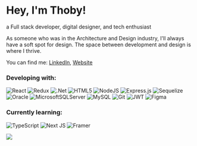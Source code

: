 # Hey, I'm Thoby!

a Full stack developer, digital designer, and tech enthusiast

As someone who was in the Architecture and Design industry, I'll always have a soft spot for design. 
The space between development and design is where I thrive.

<div>
  You can find me: <a href="https://id.linkedin.com/in/thoby-za">LinkedIn</a>, <a href="https://thobyza.vercel.app/">Website</a>
</div>

### Developing with:
![React](https://img.shields.io/badge/react-%2320232a.svg?style=flat&logo=react&logoColor=%2361DAFB) ![Redux](https://img.shields.io/badge/redux-%23593d88.svg?style=flat&logo=redux&logoColor=white) ![.Net](https://img.shields.io/badge/.NET-5C2D91?style=flat&logo=.net&logoColor=white) ![HTML5](https://img.shields.io/badge/html5-%23E34F26.svg?style=flat&logo=html5&logoColor=white) ![NodeJS](https://img.shields.io/badge/node.js-6DA55F?style=flat&logo=node.js&logoColor=white) ![Express.js](https://img.shields.io/badge/express.js-%23404d59.svg?style=flat&logo=express&logoColor=%2361DAFB) ![Sequelize](https://img.shields.io/badge/Sequelize-52B0E7?style=flat&logo=Sequelize&logoColor=white) ![Oracle](https://img.shields.io/badge/Oracle-F80000?style=flat&logo=oracle&logoColor=white) ![MicrosoftSQLServer](https://img.shields.io/badge/Microsoft%20SQL%20Server-CC2927?style=flat&logo=microsoft%20sql%20server&logoColor=white) ![MySQL](https://img.shields.io/badge/mysql-4479A1.svg?style=flat&logo=mysql&logoColor=white) ![Git](https://img.shields.io/badge/git-%23F05033.svg?style=flat&logo=git&logoColor=white) ![JWT](https://img.shields.io/badge/JWT-black?style=flat&logo=JSON%20web%20tokens) ![Figma](https://img.shields.io/badge/figma-%23F24E1E.svg?style=flat&logo=figma&logoColor=white)

### Currently learning:
![TypeScript](https://img.shields.io/badge/typescript-%23007ACC.svg?style=flat&logo=typescript&logoColor=white) ![Next JS](https://img.shields.io/badge/Next-black?style=flat&logo=next.js&logoColor=white) ![Framer](https://img.shields.io/badge/Framer-black?style=flat&logo=framer&logoColor=blue)

![](https://github-readme-stats.vercel.app/api/top-langs/?username=thobyza&theme=default&hide_border=false&include_all_commits=false&count_private=false&layout=compact)

<!--
**thobyza/thobyza** is a ✨ _special_ ✨ repository because its `README.md` (this file) appears on your GitHub profile.

Here are some ideas to get you started:

- 🔭 I’m currently working on ...
- 🌱 I’m currently learning ...
- 👯 I’m looking to collaborate on ...
- 🤔 I’m looking for help with ...
- 💬 Ask me about ...
- 📫 How to reach me: ...
- 😄 Pronouns: ...
- ⚡ Fun fact: ...
-->
